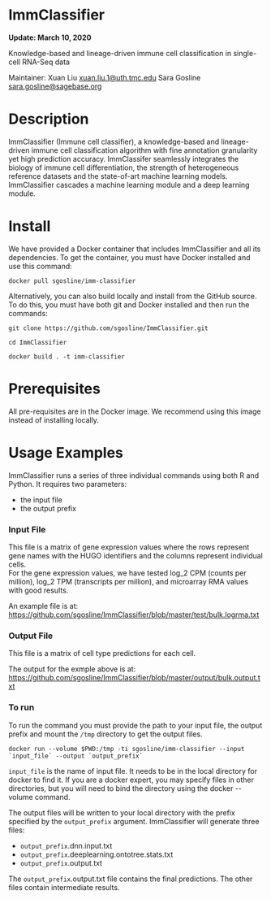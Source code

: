 # ImmClassifier

**Update: March 10, 2020**

Knowledge-based and lineage-driven immune cell classification in single-cell RNA-Seq data

Maintainer: Xuan Liu <xuan.liu.1@uth.tmc.edu>
            Sara Gosline <sara.gosline@sagebase.org>

# Description

ImmClassifier (Immune cell classifier), a knowledge-based and lineage-driven immune cell classification algorithm with fine annotation granularity yet high prediction accuracy. ImmClassifer seamlessly integrates the biology of immune cell differentiation, the strength of heterogeneous reference datasets and the state-of-art machine learning models. ImmClassifier cascades a machine learning module and a deep learning module.

# Install

We have provided a Docker container that includes ImmClassifier and 
all its dependencies.  To get the container, you must have Docker installed
and use this command:
```
docker pull sgosline/imm-classifier
```


Alternatively, you can also build locally and install from the GitHub source.
To do this, you must have both git and Docker installed and then
run the commands:

```
git clone https://github.com/sgosline/ImmClassifier.git

cd ImmClassifier

docker build . -t imm-classifier
```


# Prerequisites

All pre-requisites are in the Docker image. We recommend using this image instead of installing locally.


# Usage Examples

ImmClassifier runs a series of three individual commands using both R and Python. It requires two parameters:
- the input file
- the output prefix


### Input File

This file is a matrix of gene expression values where the rows represent gene names with the HUGO identifiers and the columns represent individual cells.  
For the gene expression values, we have tested log_2 CPM (counts per million), log_2 TPM (transcripts per million), and microarray RMA values with good results.

An example file is at:
https://github.com/sgosline/ImmClassifier/blob/master/test/bulk.logrma.txt


### Output File

This file is a matrix of cell type predictions for each cell.

The output for the exmple above is at:
https://github.com/sgosline/ImmClassifier/blob/master/output/bulk.output.txt


### To run

To run the command you must provide the path to your input file, the output prefix and mount the `/tmp` directory to get the output files.
```
docker run --volume $PWD:/tmp -ti sgosline/imm-classifier --input `input_file` --output `output_prefix`
```

`input_file` is the name of input file.  It needs to be in the local 
directory for docker to find it.  If you are a docker expert, you may specify files in other directories, but you will need to bind the directory using the docker --volume command.  

The output files will be written to your local directory with the prefix specified by the `output_prefix` argument.   ImmClassifier will generate three
files:
* `output_prefix`.dnn.input.txt
* `output_prefix`.deeplearning.ontotree.stats.txt
* `output_prefix`.output.txt

The `output_prefix`.output.txt file contains the final predictions.
The other files contain intermediate results.


